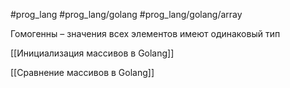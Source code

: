 #prog_lang #prog_lang/golang #prog_lang/golang/array 

Гомогенны – значения всех элементов имеют одинаковый тип

[[Инициализация массивов в Golang]]

[[Сравнение массивов в Golang]]